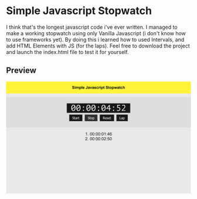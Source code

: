 # Simple Javascript Stopwatch

I think that's the longest javascript code i've ever written. I managed to make a working stopwatch using only Vanilla Javascript 
(i don't know how to use frameworks yet). By doing this i learned how to used Intervals, and add HTML Elements with JS (for the laps). Feel free to download the project and launch the index.html file to test it for yourself.

## Preview
![project picture](Stopwatch.png)
